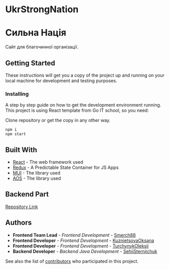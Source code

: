 # UkrStrongNation

<h1>Сильна Нація</h1>

<p>Сайт для благочинної організації.</p>

<h2>Getting Started</h2>

<p>These instructions will get you a copy of the project up and running on your local machine for development and testing purposes.</p>

<h3>Installing</h3>

<p>A step by step guide on how to get the development environment running. This project is using React template from Go IT school, so you need:</p>

<p>Clone repository or get the copy in any other way.</p>

<pre>
<code>npm i</code>
<code>npm start</code>
</pre>

<h2>Built With</h2>

<ul>
  <li><a href="https://reactjs.org/e">React</a> - The web framework used</li>
  <li><a href="https://redux.js.org/">Redux</a> - A Predictable State Container for JS Apps</li>
  <li><a href="https://mui.com/">MUI</a> - The library used</li>
  <li><a href="https://michalsnik.github.io/aos/">AOS</a> - The library used</li>
</ul>

<h2>Backend Part</h2>

<a href="https://github.com/SehiiSterniichuk/strong-nation
">Repository Link</a>

<h2>Authors</h2>

<ul>
  <li><strong>Frontend Team Lead</strong> - <em>Frontend Development</em> - <a href="https://github.com/smerch88">Smerch88</a></li>
  <li><strong>Frontend Developer</strong> - <em>Frontend Development</em> - <a href="https://github.com/KuznietsovaOksana">KuznietsovaOksana
</a></li>
  <li><strong>Frontend Developer</strong> - <em>Frontend Development</em> - <a href="https://github.com/TurchynykOleksii">TurchynykOleksii
</a></li>
  <li><strong>Backend Developer</strong> - <em>Backend Java Development</em> - <a href="https://github.com/SehiiSterniichuk">SehiiSterniichuk
</a></li>

</ul>

<p>See also the list of <a href="https://github.com/smerch88/StrongNationReact/graphs/contributors">contributors</a> who participated in this project.</p>
